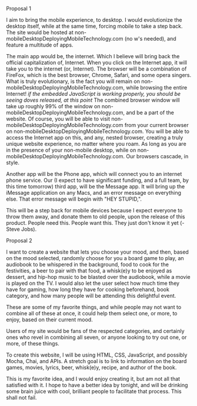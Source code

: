 Proposal 1

I aim to bring the mobile experience, to desktop. I would evolutionize the desktop itself, while at the same time, forcing mobile to take a step back. The site would be hosted at non-mobileDesktopDeployingMobileTechnology.com (no w's needed), and feature a multitude of apps.

The main app would be, the internet. Which I believe will bring back the official capitalization of, Internet. When you click on the Internet app, it will take you to the internet (or, Internet). The browser will be a combination of FireFox, which is the best browser, Chrome, Safari, and some opera singers. What is truly evolutionary, is the fact you will remain on non-mobileDesktopDeployingMobileTechnology.com, while browsing the entire Internet! *if the embedded JavaScript is working properly, you should be seeing doves released, at this point* The combined browser window will take up roughly 99% of the window on non-mobileDesktopDeployingMobileTechnology.com, and be a part of the website. Of course, you will be able to visit non-mobileDesktopDeployingMobileTechnology.com from your current browser on non-mobileDesktopDeployingMobileTechnology.com. You will be able to access the Internet app on this, and any, nested browser, creating a truly unique website experience, no matter where you roam. As long as you are in the presence of your non-mobile desktop, while on non-mobileDesktopDeployingMobileTechnology.com. Our browsers cascade, in style.

Another app will be the Phone app, which will connect you to an internet phone service. Our (I expect to have significant funding, and a full team, by this time tomorrow) third app, will be the Message app. It will bring up the iMessage application on any Macs, and an error message on everything else. That error message will begin with "HEY STUPID,".

This will be a step back for mobile devices because I expect everyone to throw them away, and donate them to old people, upon the release of this product. People need this. People want this. They just don't know it yet (-Steve Jobs).


Proposal 2

I want to create a website that lets you choose your mood, and then, based on the mood selected, randomly choose for you a board game to play, an audiobook to be whispered in the background, food to cook for the festivities, a beer to pair with that food, a whisk(e)y to be enjoyed as dessert, and hip-hop music to be blasted over the audiobook, while a movie is played on the TV. I would also let the user select how much time they have for gaming, how long they have for cooking beforehand, book category, and how many people will be attending this delightful event.

These are some of my favorite things, and while people may not want to combine all of these at once, it could help them select one, or more, to enjoy, based on their current mood.

Users of my site would be fans of the respected categories, and certainly ones who revel in combining all seven, or anyone looking to try out one, or more, of these things.

To create this website, I will be using HTML, CSS, JavaScript, and possibly Mocha, Chai, and APIs. A stretch goal is to link to information on the board games, movies, lyrics, beer, whisk(e)y, recipe, and author of the book.

This is my favorite idea, and I would enjoy creating it, but am not all that satisfied with it. I hope to have a better idea by tonight, and will be drinking some brain juice with cool, brilliant people to facilitate that process. This shall not fail.
